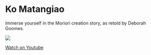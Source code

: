 <!-- 
Title: Ko Matangiao
ID: 1
-->

# Ko Matangiao

Immerse yourself in the Moriori creation story, as retold by Deborah Goomes.

![](https://youtu.be/-k4f5bM4iWg?si=VqWMGBfwzgYNWNme)

<a href="https://youtu.be/-k4f5bM4iWg?si=VqWMGBfwzgYNWNme" target="_blank" role="button">Watch on Youtube</a>
